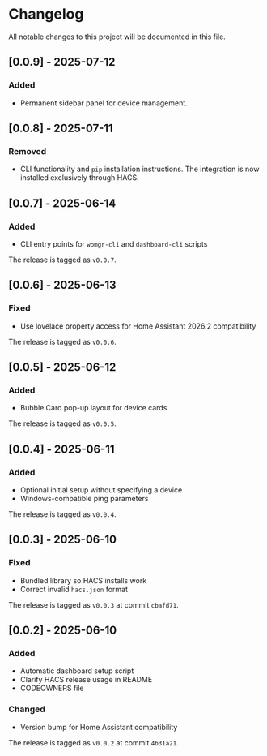 # Changelog

All notable changes to this project will be documented in this file.

## [0.0.9] - 2025-07-12
### Added
- Permanent sidebar panel for device management.

## [0.0.8] - 2025-07-11
### Removed
- CLI functionality and `pip` installation instructions. The integration is now
  installed exclusively through HACS.


## [0.0.7] - 2025-06-14
### Added
- CLI entry points for `womgr-cli` and `dashboard-cli` scripts

The release is tagged as `v0.0.7`.

## [0.0.6] - 2025-06-13
### Fixed
- Use lovelace property access for Home Assistant 2026.2 compatibility

The release is tagged as `v0.0.6`.

## [0.0.5] - 2025-06-12
### Added
- Bubble Card pop-up layout for device cards

The release is tagged as `v0.0.5`.

## [0.0.4] - 2025-06-11
### Added
- Optional initial setup without specifying a device
- Windows-compatible ping parameters

The release is tagged as `v0.0.4`.

## [0.0.3] - 2025-06-10
### Fixed
- Bundled library so HACS installs work
- Correct invalid `hacs.json` format

The release is tagged as `v0.0.3` at commit `cbafd71`.

## [0.0.2] - 2025-06-10
### Added
- Automatic dashboard setup script
- Clarify HACS release usage in README
- CODEOWNERS file

### Changed
- Version bump for Home Assistant compatibility

The release is tagged as `v0.0.2` at commit `4b31a21`.
